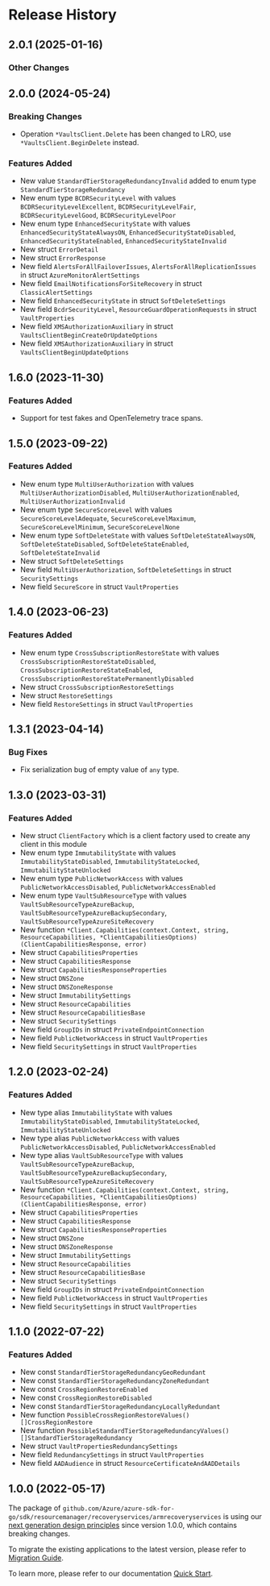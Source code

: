 # Release History

## 2.0.1 (2025-01-16)
### Other Changes


## 2.0.0 (2024-05-24)
### Breaking Changes

- Operation `*VaultsClient.Delete` has been changed to LRO, use `*VaultsClient.BeginDelete` instead.

### Features Added

- New value `StandardTierStorageRedundancyInvalid` added to enum type `StandardTierStorageRedundancy`
- New enum type `BCDRSecurityLevel` with values `BCDRSecurityLevelExcellent`, `BCDRSecurityLevelFair`, `BCDRSecurityLevelGood`, `BCDRSecurityLevelPoor`
- New enum type `EnhancedSecurityState` with values `EnhancedSecurityStateAlwaysON`, `EnhancedSecurityStateDisabled`, `EnhancedSecurityStateEnabled`, `EnhancedSecurityStateInvalid`
- New struct `ErrorDetail`
- New struct `ErrorResponse`
- New field `AlertsForAllFailoverIssues`, `AlertsForAllReplicationIssues` in struct `AzureMonitorAlertSettings`
- New field `EmailNotificationsForSiteRecovery` in struct `ClassicAlertSettings`
- New field `EnhancedSecurityState` in struct `SoftDeleteSettings`
- New field `BcdrSecurityLevel`, `ResourceGuardOperationRequests` in struct `VaultProperties`
- New field `XMSAuthorizationAuxiliary` in struct `VaultsClientBeginCreateOrUpdateOptions`
- New field `XMSAuthorizationAuxiliary` in struct `VaultsClientBeginUpdateOptions`


## 1.6.0 (2023-11-30)
### Features Added

- Support for test fakes and OpenTelemetry trace spans.


## 1.5.0 (2023-09-22)
### Features Added

- New enum type `MultiUserAuthorization` with values `MultiUserAuthorizationDisabled`, `MultiUserAuthorizationEnabled`, `MultiUserAuthorizationInvalid`
- New enum type `SecureScoreLevel` with values `SecureScoreLevelAdequate`, `SecureScoreLevelMaximum`, `SecureScoreLevelMinimum`, `SecureScoreLevelNone`
- New enum type `SoftDeleteState` with values `SoftDeleteStateAlwaysON`, `SoftDeleteStateDisabled`, `SoftDeleteStateEnabled`, `SoftDeleteStateInvalid`
- New struct `SoftDeleteSettings`
- New field `MultiUserAuthorization`, `SoftDeleteSettings` in struct `SecuritySettings`
- New field `SecureScore` in struct `VaultProperties`


## 1.4.0 (2023-06-23)
### Features Added

- New enum type `CrossSubscriptionRestoreState` with values `CrossSubscriptionRestoreStateDisabled`, `CrossSubscriptionRestoreStateEnabled`, `CrossSubscriptionRestoreStatePermanentlyDisabled`
- New struct `CrossSubscriptionRestoreSettings`
- New struct `RestoreSettings`
- New field `RestoreSettings` in struct `VaultProperties`


## 1.3.1 (2023-04-14)
### Bug Fixes

- Fix serialization bug of empty value of `any` type.


## 1.3.0 (2023-03-31)
### Features Added

- New struct `ClientFactory` which is a client factory used to create any client in this module
- New enum type `ImmutabilityState` with values `ImmutabilityStateDisabled`, `ImmutabilityStateLocked`, `ImmutabilityStateUnlocked`
- New enum type `PublicNetworkAccess` with values `PublicNetworkAccessDisabled`, `PublicNetworkAccessEnabled`
- New enum type `VaultSubResourceType` with values `VaultSubResourceTypeAzureBackup`, `VaultSubResourceTypeAzureBackupSecondary`, `VaultSubResourceTypeAzureSiteRecovery`
- New function `*Client.Capabilities(context.Context, string, ResourceCapabilities, *ClientCapabilitiesOptions) (ClientCapabilitiesResponse, error)`
- New struct `CapabilitiesProperties`
- New struct `CapabilitiesResponse`
- New struct `CapabilitiesResponseProperties`
- New struct `DNSZone`
- New struct `DNSZoneResponse`
- New struct `ImmutabilitySettings`
- New struct `ResourceCapabilities`
- New struct `ResourceCapabilitiesBase`
- New struct `SecuritySettings`
- New field `GroupIDs` in struct `PrivateEndpointConnection`
- New field `PublicNetworkAccess` in struct `VaultProperties`
- New field `SecuritySettings` in struct `VaultProperties`


## 1.2.0 (2023-02-24)
### Features Added

- New type alias `ImmutabilityState` with values `ImmutabilityStateDisabled`, `ImmutabilityStateLocked`, `ImmutabilityStateUnlocked`
- New type alias `PublicNetworkAccess` with values `PublicNetworkAccessDisabled`, `PublicNetworkAccessEnabled`
- New type alias `VaultSubResourceType` with values `VaultSubResourceTypeAzureBackup`, `VaultSubResourceTypeAzureBackupSecondary`, `VaultSubResourceTypeAzureSiteRecovery`
- New function `*Client.Capabilities(context.Context, string, ResourceCapabilities, *ClientCapabilitiesOptions) (ClientCapabilitiesResponse, error)`
- New struct `CapabilitiesProperties`
- New struct `CapabilitiesResponse`
- New struct `CapabilitiesResponseProperties`
- New struct `DNSZone`
- New struct `DNSZoneResponse`
- New struct `ImmutabilitySettings`
- New struct `ResourceCapabilities`
- New struct `ResourceCapabilitiesBase`
- New struct `SecuritySettings`
- New field `GroupIDs` in struct `PrivateEndpointConnection`
- New field `PublicNetworkAccess` in struct `VaultProperties`
- New field `SecuritySettings` in struct `VaultProperties`


## 1.1.0 (2022-07-22)
### Features Added

- New const `StandardTierStorageRedundancyGeoRedundant`
- New const `StandardTierStorageRedundancyZoneRedundant`
- New const `CrossRegionRestoreEnabled`
- New const `CrossRegionRestoreDisabled`
- New const `StandardTierStorageRedundancyLocallyRedundant`
- New function `PossibleCrossRegionRestoreValues() []CrossRegionRestore`
- New function `PossibleStandardTierStorageRedundancyValues() []StandardTierStorageRedundancy`
- New struct `VaultPropertiesRedundancySettings`
- New field `RedundancySettings` in struct `VaultProperties`
- New field `AADAudience` in struct `ResourceCertificateAndAADDetails`


## 1.0.0 (2022-05-17)

The package of `github.com/Azure/azure-sdk-for-go/sdk/resourcemanager/recoveryservices/armrecoveryservices` is using our [next generation design principles](https://azure.github.io/azure-sdk/general_introduction.html) since version 1.0.0, which contains breaking changes.

To migrate the existing applications to the latest version, please refer to [Migration Guide](https://aka.ms/azsdk/go/mgmt/migration).

To learn more, please refer to our documentation [Quick Start](https://aka.ms/azsdk/go/mgmt).